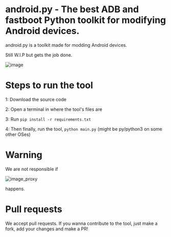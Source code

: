 # android.py - The best ADB and fastboot Python toolkit for modifying Android devices.

android.py is a toolkit made for modding Android devices.

Still W.I.P but gets the job done.

![image](https://github.com/user-attachments/assets/38697c10-d4c2-4f85-afc6-86751a15f9c6)

# Steps to run the tool
1: Download the source code

2: Open a terminal in where the tool's files are

3: Run `pip install -r requirements.txt`

4: Then finally, run the tool, `python main.py` (might be py/python3 on some other OSes)

# Warning

We are not responsible if

![image_proxy](https://github.com/user-attachments/assets/9d3196fe-1d4e-469f-aa42-fb768660f531)

happens.

# Pull requests
We accept pull requests. If you wanna contribute to the tool, just make a fork, add your changes and make a PR!
